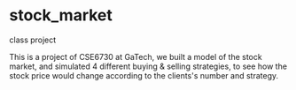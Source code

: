 stock_market
============

class project

This is a project of CSE6730 at GaTech, we built a model of the stock market, and simulated 4 different 
buying & selling strategies, to see how the stock price would change according to the clients's number and 
strategy.
